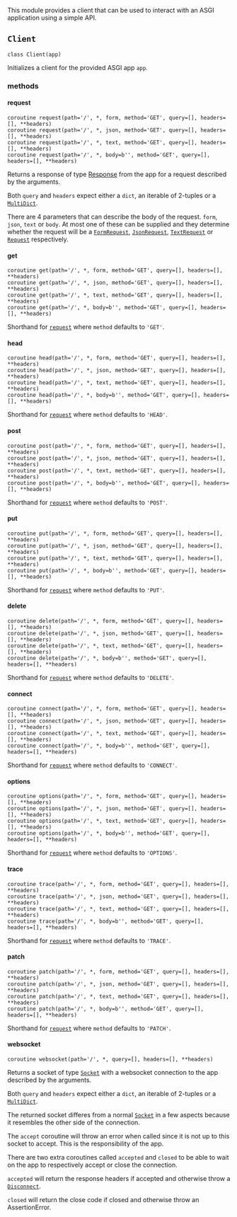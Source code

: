 This module provides a client that can be used to interact with an ASGI
application using a simple API.

## `Client`
`class Client(app)`

Initializes a client for the provided ASGI app `app`.

### methods
#### request
`coroutine request(path='/', *, form, method='GET', query=[], headers=[], **headers)`  
`coroutine request(path='/', *, json, method='GET', query=[], headers=[], **headers)`  
`coroutine request(path='/', *, text, method='GET', query=[], headers=[], **headers)`  
`coroutine request(path='/', *, body=b'', method='GET', query=[], headers=[], **headers)`

Returns a response of type [Response](http.md#response) from the app for a
request described by the arguments.

Both `query` and `headers` expect either a `dict`, an iterable of 2-tuples or a
[`MultiDict`](multidict.md#multidict).

There are 4 parameters that can describe the body of the request. `form`,
`json`, `text` or `body`. At most one of these can be supplied and they
determine whether the request will be a [`FormRequest`](http.md#formrequest),
[`JsonRequest`](http.md#jsonrequest), [`TextRequest`](http.md#textrequest) or
[`Request`](http.md#request) respectively.

#### get
`coroutine get(path='/', *, form, method='GET', query=[], headers=[], **headers)`  
`coroutine get(path='/', *, json, method='GET', query=[], headers=[], **headers)`  
`coroutine get(path='/', *, text, method='GET', query=[], headers=[], **headers)`  
`coroutine get(path='/', *, body=b'', method='GET', query=[], headers=[], **headers)`

Shorthand for [`request`](client.md#request) where `method` defaults to `'GET'`.

#### head
`coroutine head(path='/', *, form, method='GET', query=[], headers=[], **headers)`  
`coroutine head(path='/', *, json, method='GET', query=[], headers=[], **headers)`  
`coroutine head(path='/', *, text, method='GET', query=[], headers=[], **headers)`  
`coroutine head(path='/', *, body=b'', method='GET', query=[], headers=[], **headers)`

Shorthand for [`request`](client.md#request) where `method` defaults to `'HEAD'`.

#### post
`coroutine post(path='/', *, form, method='GET', query=[], headers=[], **headers)`  
`coroutine post(path='/', *, json, method='GET', query=[], headers=[], **headers)`  
`coroutine post(path='/', *, text, method='GET', query=[], headers=[], **headers)`  
`coroutine post(path='/', *, body=b'', method='GET', query=[], headers=[], **headers)`

Shorthand for [`request`](client.md#request) where `method` defaults to `'POST'`.

#### put
`coroutine put(path='/', *, form, method='GET', query=[], headers=[], **headers)`  
`coroutine put(path='/', *, json, method='GET', query=[], headers=[], **headers)`  
`coroutine put(path='/', *, text, method='GET', query=[], headers=[], **headers)`  
`coroutine put(path='/', *, body=b'', method='GET', query=[], headers=[], **headers)`

Shorthand for [`request`](client.md#request) where `method` defaults to `'PUT'`.

#### delete
`coroutine delete(path='/', *, form, method='GET', query=[], headers=[], **headers)`  
`coroutine delete(path='/', *, json, method='GET', query=[], headers=[], **headers)`  
`coroutine delete(path='/', *, text, method='GET', query=[], headers=[], **headers)`  
`coroutine delete(path='/', *, body=b'', method='GET', query=[], headers=[], **headers)`

Shorthand for [`request`](client.md#request) where `method` defaults to `'DELETE'`.

#### connect
`coroutine connect(path='/', *, form, method='GET', query=[], headers=[], **headers)`  
`coroutine connect(path='/', *, json, method='GET', query=[], headers=[], **headers)`  
`coroutine connect(path='/', *, text, method='GET', query=[], headers=[], **headers)`  
`coroutine connect(path='/', *, body=b'', method='GET', query=[], headers=[], **headers)`

Shorthand for [`request`](client.md#request) where `method` defaults to `'CONNECT'`.

#### options
`coroutine options(path='/', *, form, method='GET', query=[], headers=[], **headers)`  
`coroutine options(path='/', *, json, method='GET', query=[], headers=[], **headers)`  
`coroutine options(path='/', *, text, method='GET', query=[], headers=[], **headers)`  
`coroutine options(path='/', *, body=b'', method='GET', query=[], headers=[], **headers)`

Shorthand for [`request`](client.md#request) where `method` defaults to `'OPTIONS'`.

#### trace
`coroutine trace(path='/', *, form, method='GET', query=[], headers=[], **headers)`  
`coroutine trace(path='/', *, json, method='GET', query=[], headers=[], **headers)`  
`coroutine trace(path='/', *, text, method='GET', query=[], headers=[], **headers)`  
`coroutine trace(path='/', *, body=b'', method='GET', query=[], headers=[], **headers)`

Shorthand for [`request`](client.md#request) where `method` defaults to `'TRACE'`.

#### patch
`coroutine patch(path='/', *, form, method='GET', query=[], headers=[], **headers)`  
`coroutine patch(path='/', *, json, method='GET', query=[], headers=[], **headers)`  
`coroutine patch(path='/', *, text, method='GET', query=[], headers=[], **headers)`  
`coroutine patch(path='/', *, body=b'', method='GET', query=[], headers=[], **headers)`

Shorthand for [`request`](client.md#request) where `method` defaults to `'PATCH'`.

#### websocket
`coroutine websocket(path='/', *, query=[], headers=[], **headers)`

Returns a socket of type [`Socket`](http.md#socket) with a websocket connection
to the app described by the arguments.

Both `query` and `headers` expect either a `dict`, an iterable of 2-tuples or a
[`MultiDict`](multidict.md#multidict).

The returned socket differes from a normal [`Socket`](http.md#socket) in a few
aspects because it resembles the other side of the connection.

The `accept` coroutine will throw an error when called since it is not up to
this socket to accept. This is the responsibility of the app.

There are two extra coroutines called `accepted` and `closed` to be able to
wait on the app to respectively accept or close the connection.

`accepted` will return the response headers if accepted and otherwise throw a
[`Disconnect`](http.md#disconnect).

`closed` will return the close code if closed and otherwise throw an
AssertionError.
